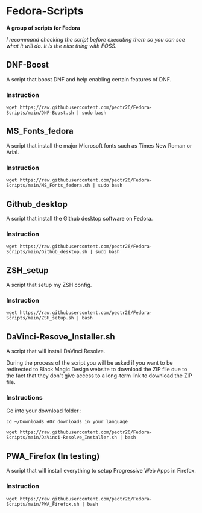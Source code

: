 # Fedora-Scripts 

**A group of scripts for Fedora**

*I recommand checking the script before executing them so you can see what it will do. It is the nice thing with FOSS.*

## DNF-Boost

A script that boost DNF and help enabling certain features of DNF.

### Instruction

```
wget https://raw.githubusercontent.com/peotr26/Fedora-Scripts/main/DNF-Boost.sh | sudo bash
```

## MS_Fonts_fedora

A script that install the major Microsoft fonts such as Times New Roman or Arial.

### Instruction

```
wget https://raw.githubusercontent.com/peotr26/Fedora-Scripts/main/MS_Fonts_fedora.sh | sudo bash
```

## Github_desktop

A script that install the Github desktop software on Fedora.

### Instruction

```
wget https://raw.githubusercontent.com/peotr26/Fedora-Scripts/main/Github_desktop.sh | sudo bash
```

## ZSH_setup

A script that setup my ZSH config.

### Instruction

```
wget https://raw.githubusercontent.com/peotr26/Fedora-Scripts/main/ZSH_setup.sh | bash
```

## DaVinci-Resove_Installer.sh

A script that will install DaVinci Resolve.

During the process of the script you will be asked if you want to be redirected to Black Magic Design website to download the ZIP file due to the fact that they don't give access to a long-term link to download the ZIP file.

### Instructions

Go into your download folder :
```
cd ~/Downloads #Or downloads in your language
```

```
wget https://raw.githubusercontent.com/peotr26/Fedora-Scripts/main/DaVinci-Resolve_Installer.sh | bash
```

## PWA_Firefox (In testing)

A script that will install everything to setup Progressive Web Apps in Firefox.

### Instruction

```
wget https://raw.githubusercontent.com/peotr26/Fedora-Scripts/main/PWA_Firefox.sh | bash
```
